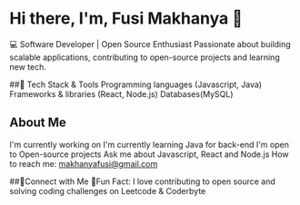 # Hi there, I'm, Fusi Makhanya 👋

💻 Software Developer | Open Source Enthusiast 
Passionate about building scalable applications, contributing to open-source projects and learning new tech.

##🔧 Tech Stack & Tools
Programming languages (Javascript, Java)
Frameworks & libraries (React, Node.js)
Databases(MySQL)

## About Me
I'm currently working on
I'm currently learning Java for back-end
I'm open to Open-source projects
Ask me about Javascript, React and  Node.js
How to reach me: makhanyafusi@gmail.com


##🤝Connect with Me
🔔Fun Fact: I love contributing to open source and solving coding challenges on Leetcode & Coderbyte
